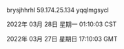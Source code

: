 brysjhhrhl 59.174.25.134 yqqlmgsycl

2022年 03月 28日 星期一 01:10:03 CST

2022年 03月 27日 星期日 17:10:03 GMT
